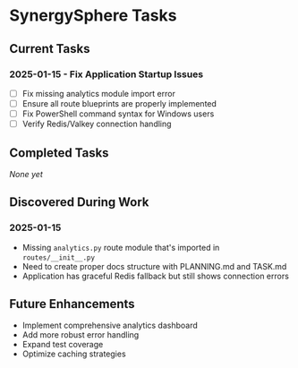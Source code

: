 # SynergySphere Tasks

## Current Tasks

### 2025-01-15 - Fix Application Startup Issues
- [ ] Fix missing analytics module import error
- [ ] Ensure all route blueprints are properly implemented
- [ ] Fix PowerShell command syntax for Windows users
- [ ] Verify Redis/Valkey connection handling

## Completed Tasks

*None yet*

## Discovered During Work

### 2025-01-15
- Missing `analytics.py` route module that's imported in `routes/__init__.py`
- Need to create proper docs structure with PLANNING.md and TASK.md
- Application has graceful Redis fallback but still shows connection errors

## Future Enhancements
- Implement comprehensive analytics dashboard
- Add more robust error handling
- Expand test coverage
- Optimize caching strategies 